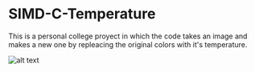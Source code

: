 # SIMD-C-Temperature
This is a personal college proyect in which the code takes an image and makes a new one by repleacing the original colors with it's temperature.

![alt text](https://github.com/Mati-S/SIMD-C-Temperature/blob/master/NoCountryForOldMen.1024x600.bmp?raw=true)
